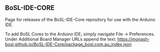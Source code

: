 ## BoSL-IDE-CORE

Page for releases of the BoSL-IDE-Core repository for use with the Arduino IDE.

To add BoSL Cores to the Arduino IDE, simply navigate File -> Preferences. Under Additional Board Manager URLs append the text: https://monash-bosl.github.io/BoSL-IDE-Core/package_bosl.com.au_index.json
